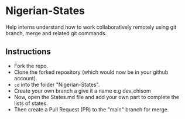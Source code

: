 # Nigerian-States

Help interns understand how to work collaboratively remotely using git branch, merge and related git commands.

## Instructions

- Fork the repo.
- Clone the forked repository (which would now be in your github account).
- `cd` into the folder "Nigerian-States".
- Create your own branch a give it a name e.g dev_chisom
- Now, open the States.md file and add your own part to complete the lists of states.
- Then create a Pull Request (PR) to the "main" branch for merge.
